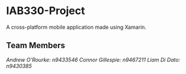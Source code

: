 # IAB330-Project
A cross-platform mobile application made using Xamarin.

## Team Members

*Andrew O'Rourke: n9433546*
*Connor Gillespie: n9467211*
*Liam Di Dato: n9430385*